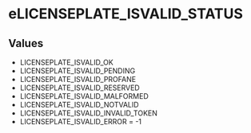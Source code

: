 # eLICENSEPLATE_ISVALID_STATUS

## Values
* LICENSEPLATE_ISVALID_OK
* LICENSEPLATE_ISVALID_PENDING
* LICENSEPLATE_ISVALID_PROFANE
* LICENSEPLATE_ISVALID_RESERVED
* LICENSEPLATE_ISVALID_MALFORMED
* LICENSEPLATE_ISVALID_NOTVALID
* LICENSEPLATE_ISVALID_INVALID_TOKEN
* LICENSEPLATE_ISVALID_ERROR = -1
